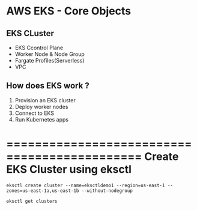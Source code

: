 # AWS EKS - Core Objects 

## EKS CLuster
- EKS Ccontrol Plane
- Worker Node & Node Group
- Fargate Profiles(Serverless)
- VPC

## How does EKS work ?

1. Provision an EKS cluster
2. Deploy worker nodes
3. Connect to EKS
4. Run Kubernetes apps

=============================================
    Create EKS Cluster using eksctl 
============================================

[//]: <> (Create cluster without nodegroup)

```
eksctl create cluster --name=eksctldemo1 --region=us-east-1 --zones=us-east-1a,us-east-1b --without-nodegroup

```

[//]: <> (Get List of Clusters)
```
eksctl get clusters
```
